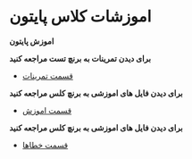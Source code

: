 # اموزشات کلاس پایتون


__اموزش پایتون__


__برای دیدن تمرینات به برنچ تست مراجعه کنید__

* [قسمت تمرینات](https://github.com/ahmadreza1383/Python_Class/tree/test)

__برای دیدن فایل های اموزشی  به برنچ کلس مراجعه کنید__

* [قسمت اموزش](https://github.com/ahmadreza1383/Python_Class/tree/class)

__برای دیدن فایل های اموزشی  به برنچ کلس مراجعه کنید__

* [قسمت خطاها](https://github.com/ahmadreza1383/Python_Class/tree/Error)
